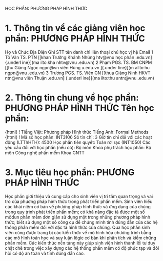 HỌC PHẦN: PHƯƠNG PHÁP HÌNH THỨC
# 1. Thông tin về các giảng viên học phần: PHƯƠNG PHÁP HÌNH THỨC
Họ và Chức Địa Điện Ghi STT tên danh chỉ liên thoại chú học vị hệ Email 1 Tô Văn TS. PTN [[khan Trưởng Khánh Nhúng htv\@vnu học phần .edu.vn] {.underl ine}](ma ilto:kha nhtv@vnu .edu.vn) 2 Phạm PGS. TS. BM CNPM [[hu Giảng Ngọc ngpn\@vn viên Hùng u.edu.vn ]{.under line}](m ailto:hu ngpn@vnu .edu.vn) 3 Trương PGS. TS. Viên CN [[thua Giảng Ninh HKVT ntn\@vnu viên Thuận .edu.vn] {.underl ine}](ma ilto:thu antn@vnu .edu.vn)
# 2. Thông tin chung về học phần: PHƯƠNG PHÁP HÌNH THỨC Tên học phần:
{html}
! Tiếng Việt: Phương pháp Hình thức Tiếng Anh: Formal Methods
{html}
! Mã số học phần: INT3106 Số tín chỉ: 3 Giờ tín chỉ đối với các hoạt động (LTThHTH): 4500 Học phần tiên quyết: Toán rời rạc (INT1050) Các yêu cầu đối với học phần (nếu có): Bộ môn Khoa phụ trách học phần: Bộ môn Công nghệ phần mềm Khoa CNTT
# 3. Mục tiêu học phần: PHƯƠNG PHÁP HÌNH THỨC
Học phần giới thiệu và cung cấp cho sinh viên vị trí tầm quan trọng và vai trò của phương pháp hình thức trong phát triển phần mềm. Sinh viên hiểu các khái niệm cơ bản về phương pháp hình thức và ứng dụng của chúng trong quy trình phát triển phần mềm; có khả năng đặc tả được một số môđun phần mềm đơn giản sử dụng một trong những phương pháp hình thức; biết sử dụng một số công cụ để chứng minh tính đúng đắn của các hệ thống phần mềm đối với đặc tả hình thức của chúng. Qua học phần sinh viên cũng được trang bị các kiến thức về mô hình hóa chương trình bằng các mô hình toán học và suy luận lôgic cơ bản khi phân tích và kiểm chứng phần mềm. Các kiến thức nền tảng này giúp sinh viên hình thành lối tư duy chặt chẽ trong việc xây dựng các hệ thống phần mềm có độ phức tạp và đòi hỏi có độ an toàn và tính đúng đắn cao.
